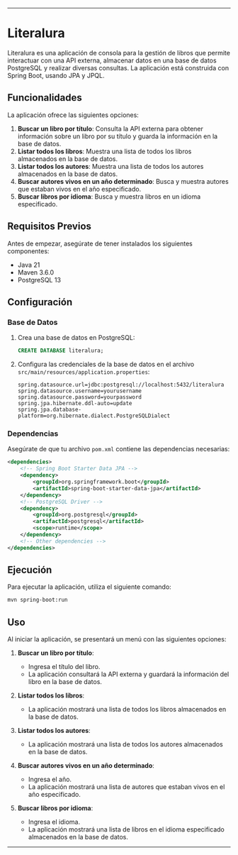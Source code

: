 
---

# Literalura

Literalura es una aplicación de consola para la gestión de libros que permite interactuar con una API externa, almacenar datos en una base de datos PostgreSQL y realizar diversas consultas. La aplicación está construida con Spring Boot, usando JPA y JPQL.

## Funcionalidades

La aplicación ofrece las siguientes opciones:

1. **Buscar un libro por título**: Consulta la API externa para obtener información sobre un libro por su título y guarda la información en la base de datos.
2. **Listar todos los libros**: Muestra una lista de todos los libros almacenados en la base de datos.
3. **Listar todos los autores**: Muestra una lista de todos los autores almacenados en la base de datos.
4. **Buscar autores vivos en un año determinado**: Busca y muestra autores que estaban vivos en el año especificado.
5. **Buscar libros por idioma**: Busca y muestra libros en un idioma especificado.

## Requisitos Previos

Antes de empezar, asegúrate de tener instalados los siguientes componentes:

- Java 21 
- Maven 3.6.0  
- PostgreSQL 13 

## Configuración

### Base de Datos

1. Crea una base de datos en PostgreSQL:

   ```sql
   CREATE DATABASE literalura;
   ```

2. Configura las credenciales de la base de datos en el archivo `src/main/resources/application.properties`:

   ```properties
   spring.datasource.url=jdbc:postgresql://localhost:5432/literalura
   spring.datasource.username=yourusername
   spring.datasource.password=yourpassword
   spring.jpa.hibernate.ddl-auto=update
   spring.jpa.database-platform=org.hibernate.dialect.PostgreSQLDialect
   ```

### Dependencias

Asegúrate de que tu archivo `pom.xml` contiene las dependencias necesarias:

```xml
<dependencies>
    <!-- Spring Boot Starter Data JPA -->
    <dependency>
        <groupId>org.springframework.boot</groupId>
        <artifactId>spring-boot-starter-data-jpa</artifactId>
    </dependency>
    <!-- PostgreSQL Driver -->
    <dependency>
        <groupId>org.postgresql</groupId>
        <artifactId>postgresql</artifactId>
        <scope>runtime</scope>
    </dependency>
    <!-- Other dependencies -->
</dependencies>
```

## Ejecución

Para ejecutar la aplicación, utiliza el siguiente comando:

```bash
mvn spring-boot:run
```

## Uso

Al iniciar la aplicación, se presentará un menú con las siguientes opciones:

1. **Buscar un libro por título**:
   - Ingresa el título del libro.
   - La aplicación consultará la API externa y guardará la información del libro en la base de datos.

2. **Listar todos los libros**:
   - La aplicación mostrará una lista de todos los libros almacenados en la base de datos.

3. **Listar todos los autores**:
   - La aplicación mostrará una lista de todos los autores almacenados en la base de datos.

4. **Buscar autores vivos en un año determinado**:
   - Ingresa el año.
   - La aplicación mostrará una lista de autores que estaban vivos en el año especificado.

5. **Buscar libros por idioma**:
   - Ingresa el idioma.
   - La aplicación mostrará una lista de libros en el idioma especificado almacenados en la base de datos.



---





